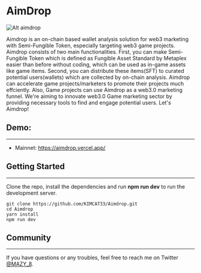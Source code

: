 # AimDrop

![Alt aimdrop](https://arweave.net/7x1aLH41Yx3MoXmywXdd1qrLq9IWDatefskesx_rDn0)
    
Aimdrop is an on-chain based wallet analysis solution for web3 marketing with Semi-Fungible Token, especially targeting web3 game projects. Aimdrop consists of two main functionalities. First, you can make Semi-Fungible Token which is defined as Fungible Asset Standard by Metaplex easier than before without coding, which can be used as in-game assets like game items. Second, you can distribute these items(SFT) to curated potential users(wallets) which are collected by on-chain analysis. Aimdrop can accelerate game projects/marketers to promote their projects much effciently. Also, Game projects can use Aimdrop as a web3.0 marketing funnel. We're aiming to innovate web3.0 Game marketing sector by providing necessary tools to find and engage potential users. Let's Aimdrop!

## Demo:
- - -
- Mainnet: https://aimdrop.vercel.app/

## Getting Started
- - -
Clone the repo, install the dependencies and run **npm run dev** to run the development server.
```
git clone https://github.com/KIMCAT33/Aimdrop.git
cd Aimdrop
yarn install
npm run dev
```

## Community
- - -
If you have questions or any troubles, feel free to reach me on Twitter [@MAZY_8](https://twitter.com/MAZY_8).

